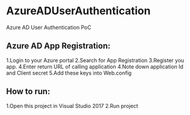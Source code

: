 # AzureADUserAuthentication
Azure AD User Authentication PoC

Azure AD App Registration:
-----------------------------
1.Login to your Azure portal
2.Search for App Registration
3.Register you app.
4.Enter return URL of calling application
4.Note down application Id and Client secret
5.Add these keys into Web.config

How to run:
------------
1.Open this project in Visual Studio 2017
2.Run project
